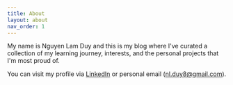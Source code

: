 ```yaml
---
title: About
layout: about
nav_order: 1
---
```


My name is Nguyen Lam Duy and this is my blog where I've curated a collection of my learning journey, interests, and the personal projects that I'm most proud of.

You can visit my profile via [LinkedIn](https://www.linkedin.com/in/nlduy/) or personal email (nl.duy8@gmail.com).